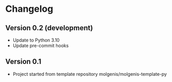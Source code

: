 # Changelog

## Version 0.2 (development)
- Update to Python 3.10
- Update pre-commit hooks

## Version 0.1

- Project started from template repository molgenis/molgenis-template-py
